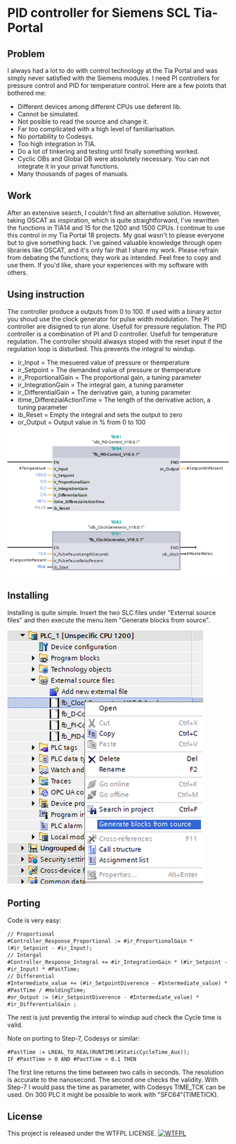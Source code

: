 # PID controller for Siemens SCL Tia-Portal

## Problem
I always had a lot to do with control technology at the Tia Portal and was simply never satisfied with the Siemens modules. I need PI controllers for pressure control and PID for temperature control. Here are a few points that bothered me:
- Different devices among different CPUs use deferent lib.
- Cannot be simulated.
- Not posible to read the source and change it.
- Far too complicated with a high level of familiarisation.
- No portability to Codesys.
- Too high integration in TIA.
- Do a lot of tinkering and testing until finally something worked.
- Cyclic OBs and Global DB were absolutely necessary. You can not integrate it in your privat functions.
- Many thousands of pages of manuals.

## Work
After an extensive search, I couldn't find an alternative solution. However, taking OSCAT as inspiration, which is quite straightforward, I've rewritten the functions in TIA14 and 15 for the 1200 and 1500 CPUs. I continue to use this control in my Tia Portal 18 projects. My goal wasn't to please everyone but to give something back. I've gained valuable knowledge through open libraries like OSCAT, and it's only fair that I share my work. 
Please refrain from debating the functions; they work as intended. Feel free to copy and use them. If you'd like, share your experiences with my software with others.

## Using instruction
The controller produce a outputs from 0 to 100. If used with a binary actor you shoud use the clock generator for pulse width modulation. The PI controller are disigned to run alone. Usefull for pressure regulation. The PID controller is a combination of PI and D controller. Usefull for temperature regulation. The controller should alwasys stoped with the reset input if the regulation loop is disturbed. This prevents the integral to windup. 

- ir_Input = The mesuered value of pressure or themperature
- ir_Setpoint = The demanded value of pressure or themperature
- ir_ProportionalGain = The proportional gain, a tuning parameter
- ir_IntegrationGain = The integral gain, a tuning parameter
- ir_DifferentialGain = The derivative gain, a tuning parameter
- itime_DifferezialActionTime = The length of the derivative action, a tuning parameter
- ib_Reset = Empty the integral and sets the output to zero
- or_Output = Output value in % from 0 to 100

![](PID-Control2.png)

## Installing
Installing is quite simple. Insert the two SLC files under "External source files" and then execute the menu item "Generate blocks from source".

![](Generate-blocks.png)

## Porting
Code is very easy:
```
// Proportional
#Controller_Response_Proportional := #ir_ProportionalGain * (#ir_Setpoint - #ir_Input);
// Intergal
#Controller_Response_Integral += #ir_IntegrationGain * (#ir_Setpoint - #ir_Input) * #PastTime;
// Differential
#Intermediate_value += (#ir_SetpointDiverence - #Intermediate_value) * #PastTime / #HoldingTime;
#or_Output := (#ir_SetpointDiverence - #Intermediate_value) * #ir_DifferentialGain ;
```
The rest is just preventig the interal to windup aud check the Cycle time is valid.

Note on porting to Step-7, Codesys or similar:
```
#PastTime := LREAL_TO_REAL(RUNTIME(#StaticCycleTime_Aux));
IF #PastTime > 0 AND #PastTime < 0.1 THEN
```    
The first line returns the time between two calls in seconds. The resolution is accurate to the nanosecond. The second one checks the validity. With Step-7 I would pass the time as parameter, with Codesys TIME_TCK can be used. On 300 PLC it might be possible to work with "SFC64"(TIMETICK). 

## License
This project is released under the WTFPL LICENSE.
<a href="http://www.wtfpl.net/"><img src="http://www.wtfpl.net/wp-content/uploads/2012/12/wtfpl-badge-4.png" width="80" height="15" alt="WTFPL" /></a>
